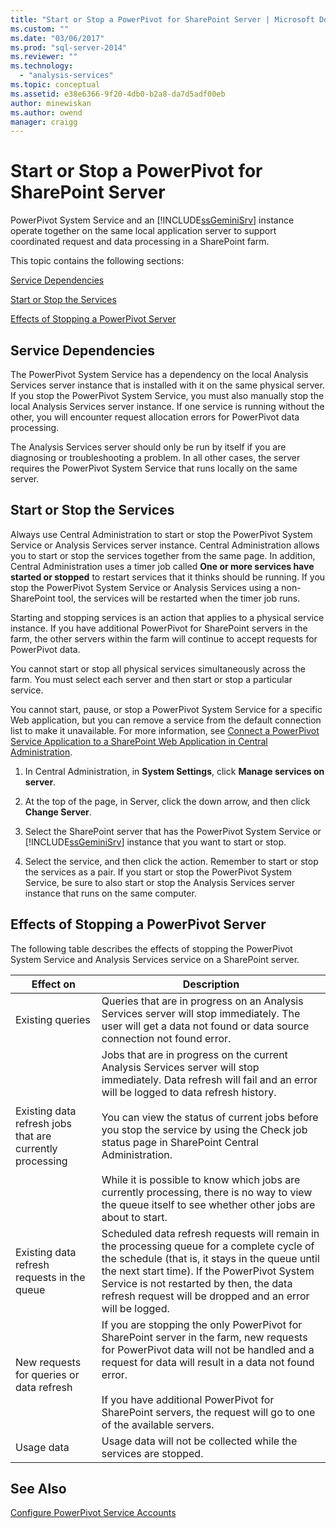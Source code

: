 ```yaml
---
title: "Start or Stop a PowerPivot for SharePoint Server | Microsoft Docs"
ms.custom: ""
ms.date: "03/06/2017"
ms.prod: "sql-server-2014"
ms.reviewer: ""
ms.technology: 
  - "analysis-services"
ms.topic: conceptual
ms.assetid: e38e6366-9f20-4db0-b2a8-da7d5adf00eb
author: minewiskan
ms.author: owend
manager: craigg
---
```

# Start or Stop a PowerPivot for SharePoint Server
  PowerPivot System Service and an [!INCLUDE[ssGeminiSrv](../../includes/ssgeminisrv-md.md)] instance operate together on the same local application server to support coordinated request and data processing in a SharePoint farm.  
  
 This topic contains the following sections:  
  
 [Service Dependencies](#dependencies)  
  
 [Start or Stop the Services](#startstop)  
  
 [Effects of Stopping a PowerPivot Server](#effects)  
  
##  <a name="dependencies"></a> Service Dependencies  
 The PowerPivot System Service has a dependency on the local Analysis Services server instance that is installed with it on the same physical server. If you stop the PowerPivot System Service, you must also manually stop the local Analysis Services server instance. If one service is running without the other, you will encounter request allocation errors for PowerPivot data processing.  
  
 The Analysis Services server should only be run by itself if you are diagnosing or troubleshooting a problem. In all other cases, the server requires the PowerPivot System Service that runs locally on the same server.  
  
##  <a name="startstop"></a> Start or Stop the Services  
 Always use Central Administration to start or stop the PowerPivot System Service or Analysis Services server instance. Central Administration allows you to start or stop the services together from the same page. In addition, Central Administration uses a timer job called **One or more services have started or stopped** to restart services that it thinks should be running. If you stop the PowerPivot System Service or Analysis Services using a non-SharePoint tool, the services will be restarted when the timer job runs.  
  
 Starting and stopping services is an action that applies to a physical service instance. If you have additional PowerPivot for SharePoint servers in the farm, the other servers within the farm will continue to accept requests for PowerPivot data.  
  
 You cannot start or stop all physical services simultaneously across the farm. You must select each server and then start or stop a particular service.  
  
 You cannot start, pause, or stop a PowerPivot System Service for a specific Web application, but you can remove a service from the default connection list to make it unavailable. For more information, see [Connect a PowerPivot Service Application to a SharePoint Web Application in Central Administration](connect-power-pivot-service-app-to-sharepoint-web-app-in-ca.md).  
  
1.  In Central Administration, in **System Settings**, click **Manage services on server**.  
  
2.  At the top of the page, in Server, click the down arrow, and then click **Change Server**.  
  
3.  Select the SharePoint server that has the PowerPivot System Service or [!INCLUDE[ssGeminiSrv](../../includes/ssgeminisrv-md.md)] instance that you want to start or stop.  
  
4.  Select the service, and then click the action. Remember to start or stop the services as a pair. If you start or stop the PowerPivot System Service, be sure to also start or stop the Analysis Services server instance that runs on the same computer.  
  
##  <a name="effects"></a> Effects of Stopping a PowerPivot Server  
 The following table describes the effects of stopping the PowerPivot System Service and Analysis Services service on a SharePoint server.  
  
|Effect on|Description|  
|---------------|-----------------|  
|Existing queries|Queries that are in progress on an Analysis Services server will stop immediately. The user will get a data not found or data source connection not found error.|  
|Existing data refresh jobs that are currently processing|Jobs that are in progress on the current Analysis Services server will stop immediately. Data refresh will fail and an error will be logged to data refresh history.<br /><br /> You can view the status of current jobs before you stop the service by using the Check job status page in SharePoint Central Administration.<br /><br /> While it is possible to know which jobs are currently processing, there is no way to view the queue itself to see whether other jobs are about to start.|  
|Existing data refresh requests in the queue|Scheduled data refresh requests will remain in the processing queue for a complete cycle of the schedule (that is, it stays in the queue until the next start time). If the PowerPivot System Service is not restarted by then, the data refresh request will be dropped and an error will be logged.|  
|New requests for queries or data refresh|If you are stopping the only PowerPivot for SharePoint server in the farm, new requests for PowerPivot data will not be handled and a request for data will result in a data not found error.<br /><br /> If you have additional PowerPivot for SharePoint servers, the request will go to one of the available servers.|  
|Usage data|Usage data will not be collected while the services are stopped.|  
  
## See Also  
 [Configure PowerPivot Service Accounts](configure-power-pivot-service-accounts.md)  
  
  
